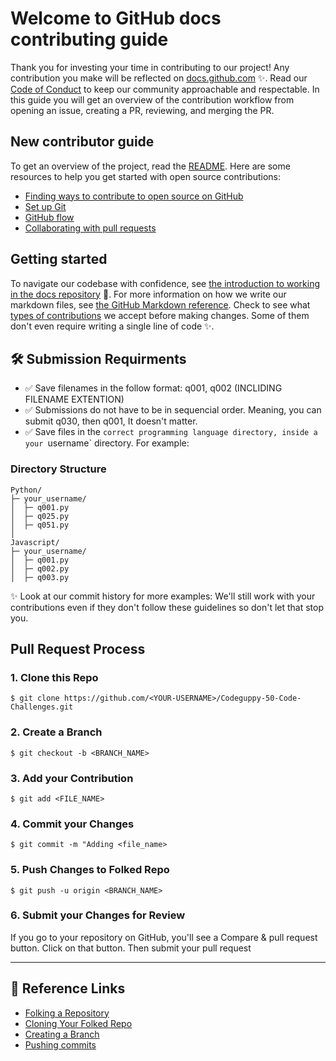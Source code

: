 # Welcome to GitHub docs contributing guide 

Thank you for investing your time in contributing to our project! Any contribution you make will be reflected on [docs.github.com](https://docs.github.com/en) :sparkles:. 
Read our [Code of Conduct](https://github.com/seraph776/CtCI-Python-Edition/blob/main/docs/CODE-OF-CONDUCT.md) to keep our community approachable and respectable. In this guide you will get an overview of the contribution workflow from opening an issue, creating a PR, reviewing, and merging the PR.


## New contributor guide

To get an overview of the project, read the [README](README.md). Here are some resources to help you get started with open source contributions:

- [Finding ways to contribute to open source on GitHub](https://docs.github.com/en/get-started/exploring-projects-on-github/finding-ways-to-contribute-to-open-source-on-github)
- [Set up Git](https://docs.github.com/en/get-started/quickstart/set-up-git)
- [GitHub flow](https://docs.github.com/en/get-started/quickstart/github-flow)
- [Collaborating with pull requests](https://docs.github.com/en/github/collaborating-with-pull-requests)


## Getting started

To navigate our codebase with confidence, see [the introduction to working in the docs repository]() :confetti_ball:. For more information on how we write our markdown files, see [the GitHub Markdown reference](https://docs.github.com/en/github/writing-on-github/getting-started-with-writing-and-formatting-on-github/basic-writing-and-formatting-syntax). Check to see what [types of contributions]() we accept before making changes. Some of them don't even require writing a single line of code :sparkles:.


## 🛠️ Submission Requirments

- ✅ Save filenames in the follow format: q001, q002 (INCLIDING FILENAME EXTENTION)
- ✅ Submissions do not have to be in sequencial order. Meaning, you can submit q030, then q001, It doesn't matter.
- ✅ Save files in the `correct programming language directory, inside a your `username` directory. For example:

### Directory Structure

```
Python/
├─ your_username/
│  ├─ q001.py
│  ├─ q025.py
│  ├─ q051.py
│ 
Javascript/
├─ your_username/
│  ├─ q001.py
│  ├─ q002.py
│  ├─ q003.py

```
✨ Look at our commit history for more examples: We'll still work with your contributions even if they don't follow these guidelines so don't let that stop you.


## Pull Request Process


### 1. Clone this Repo
```
$ git clone https://github.com/<YOUR-USERNAME>/Codeguppy-50-Code-Challenges.git
```

### 2. Create a Branch
```
$ git checkout -b <BRANCH_NAME>
```

### 3. Add your Contribution
```
$ git add <FILE_NAME>
```

### 4. Commit your Changes

```
$ git commit -m "Adding <file_name>
```

### 5. Push Changes to Folked Repo

```
$ git push -u origin <BRANCH_NAME>
```

### 6. Submit your Changes for Review
If you go to your repository on GitHub, you'll see a Compare & pull request button. Click on that button. Then submit your pull request


---
## 🔎 Reference Links

- [Folking a Repository](https://docs.github.com/en/get-started/quickstart/fork-a-repo#forking-a-repository)
- [Cloning Your Folked Repo](https://docs.github.com/en/get-started/quickstart/fork-a-repo#cloning-your-forked-repository)
- [Creating a Branch](https://docs.github.com/en/desktop/contributing-and-collaborating-using-github-desktop/making-changes-in-a-branch/managing-branches#creating-a-branch)
- [Pushing commits](https://docs.github.com/en/get-started/using-git/pushing-commits-to-a-remote-repository)
